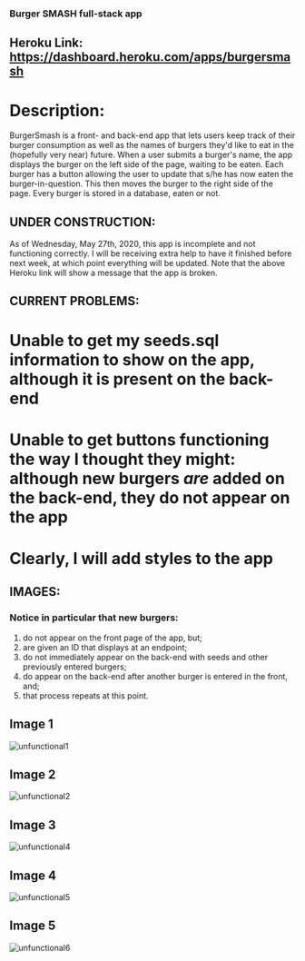 ### Burger SMASH full-stack app

## Heroku Link: https://dashboard.heroku.com/apps/burgersmash

# Description: 
BurgerSmash is a front- and back-end app that lets users keep track of their burger consumption as well as the names of burgers they'd like to eat in the (hopefully very near) future. When a user submits a burger's name, the app displays the burger on the left side of the page, waiting to be eaten. Each burger has a button allowing the user to update that s/he has now eaten the burger-in-question. This then moves the burger to the right side of the page. Every burger is stored in a database, eaten or not. 

## UNDER CONSTRUCTION: 
As of Wednesday, May 27th, 2020, this app is incomplete and not functioning correctly. I will be receiving extra help to have it finished before next week, at which point everything will be updated. Note that the above Heroku link will show a message that the app is broken. 

## CURRENT PROBLEMS:
# Unable to get my seeds.sql information to show on the app, although it is present on the back-end
# Unable to get buttons functioning the way I thought they might: although new burgers *are* added on the back-end, they do not appear on the app
# Clearly, I will add styles to the app

## IMAGES:
### Notice in particular that new burgers:
1. do not appear on the front page of the app, but;
2. are given an ID that displays at an endpoint;
3. do not immediately appear on the back-end with seeds and other previously entered burgers;
4. do appear on the back-end after another burger is entered in the front, and;
5. that process repeats at this point.
## Image 1
![unfunctional1](https://user-images.githubusercontent.com/59940368/83140636-6068d400-a0bc-11ea-8df6-f44115a6926d.png)
## Image 2
![unfunctional2](https://user-images.githubusercontent.com/59940368/83140660-69f23c00-a0bc-11ea-86f1-c368260505bb.png)
## Image 3
![unfunctional4](https://user-images.githubusercontent.com/59940368/83140669-6e1e5980-a0bc-11ea-81b0-17454bed3292.png)
## Image 4
![unfunctional5](https://user-images.githubusercontent.com/59940368/83140699-7f676600-a0bc-11ea-8dab-bb0fea27b8aa.png)
## Image 5
![unfunctional6](https://user-images.githubusercontent.com/59940368/83140745-8db58200-a0bc-11ea-9b24-a3bd2bcbcaa2.png)
